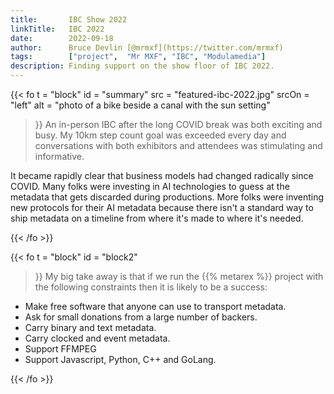 ```yaml
---
title:       IBC Show 2022
linkTitle:   IBC 2022
date:        2022-09-18
author:      Bruce Devlin [@mrmxf](https://twitter.com/mrmxf)
tags:        ["project",  "Mr MXF", "IBC", "Modulamedia"]
description: Finding support on the show floor of IBC 2022.
---
```


{{< fo t = "block"
  id    = "summary"
  src   = "featured-ibc-2022.jpg"
  srcOn = "left"
  alt = "photo of a bike beside a canal with the sun setting"
>}}
An in-person IBC after the long COVID break was both exciting and busy. My 10km
step count goal was exceeded every day and conversations with both exhibitors and attendees was stimulating and informative.

It became rapidly clear that business models had changed radically since COVID.
Many folks were investing in AI technologies to guess at the metadata that gets
discarded during productions. More folks were inventing new protocols for their
AI metadata because there isn't a standard way to ship metadata on a timeline
from where it's made to where it's needed.

{{< /fo >}}

{{< fo t = "block" 
  id    = "block2"
>}}
My big take away is that if we run the {{% metarex %}} project with the
following constraints then it is likely to be a success:

* Make free software that anyone can use to transport metadata.
* Ask for small donations from a large number of backers.
* Carry binary and text metadata.
* Carry clocked and event metadata.
* Support FFMPEG
* Support Javascript, Python, C++ and GoLang.

{{< /fo >}}

[DPP]:         https://www.thedpp.com/events/leaders-briefing-2022
[NAB]:         /blog/2022/09/18/2022-09-18-ibc/
[IBC]:         /blog/2022/04/23/metarex-at-nab-2022-in-las-vegas/
